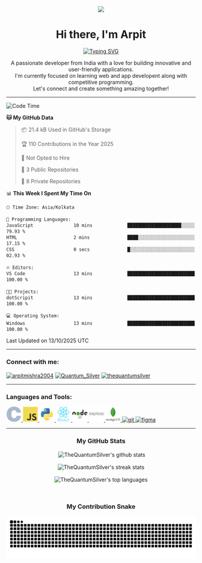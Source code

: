 <div align="center">

  <a href="https://your-portfolio-link.com">
    <img src="https://media.giphy.com/media/hvRJCLFzcasrR4ia7z/giphy.gif" width="30px"/>
  </a>
  
  <h1>
    Hi there, I'm Arpit
  </h1>
  <a href="https://git.io/typing-svg">
    <img src="https://readme-typing-svg.demolab.com?font=Fira+Code&weight=700&size=25&pause=1000&color=00BFFF&center=true&vCenter=true&width=435&lines=Full-Stack+Developer;Always+Learning+New+Things;Tech+Enthusiast;Problem+Solver" alt="Typing SVG" />
  </a>
  
  <br>
  
  <p align="center">
    A passionate developer from India with a love for building innovative and user-friendly applications. 
    <br> I'm currently focused on learning web and app developent along with competitive programming.
    <br>Let's connect and create something amazing together!
  </p>

  <hr>
</div>

<div align="left">

<!--START_SECTION:waka-->
![Code Time](http://img.shields.io/badge/Code%20Time-7%20hrs%2041%20mins-blue)

**🐱 My GitHub Data** 

> 📦 21.4 kB Used in GitHub's Storage 
 > 
> 🏆 110 Contributions in the Year 2025
 > 
> 🚫 Not Opted to Hire
 > 
> 📜 3 Public Repositories 
 > 
> 🔑 8 Private Repositories 
 > 
📊 **This Week I Spent My Time On** 

```text
🕑︎ Time Zone: Asia/Kolkata

💬 Programming Languages: 
JavaScript               10 mins             ████████████████████░░░░░   79.93 % 
HTML                     2 mins              ████░░░░░░░░░░░░░░░░░░░░░   17.15 % 
CSS                      0 secs              █░░░░░░░░░░░░░░░░░░░░░░░░   02.93 % 

🔥 Editors: 
VS Code                  13 mins             █████████████████████████   100.00 % 

🐱‍💻 Projects: 
dotScripit               13 mins             █████████████████████████   100.00 % 

💻 Operating System: 
Windows                  13 mins             █████████████████████████   100.00 % 
```


 Last Updated on 13/10/2025 UTC
<!--END_SECTION:waka-->

</div>

<div align="center">
  <hr>

  <h3 align="left">Connect with me:</h3>
  <p align="left">
    <a href="https://www.linkedin.com/in/arpitmishra2004/" target="blank"><img align="center" src="https://raw.githubusercontent.com/rahuldkjain/github-profile-readme-generator/master/src/images/icons/Social/linked-in-alt.svg" alt="arpitmishra2004" height="30" width="40" /></a>
    <a href="https://x.com/Quantum_Silver" target="blank"><img align="center" src="https://raw.githubusercontent.com/rahuldkjain/github-profile-readme-generator/master/src/images/icons/Social/twitter.svg" alt="Quantum_Silver" height="30" width="40" /></a>
    <a href="https://www.instagram.com/thequantumsilver/" target="blank"><img align="center" src="https://raw.githubusercontent.com/rahuldkjain/github-profile-readme-generator/master/src/images/icons/Social/instagram.svg" alt="thequantumsilver" height="30" width="40" /></a>
  </p>

  <hr>

  <h3 align="left">Languages and Tools:</h3>
  <p align="left">
    <a href="https://www.cprogramming.com/" target="_blank" rel="noreferrer"> <img src="https://raw.githubusercontent.com/devicons/devicon/master/icons/c/c-original.svg" alt="c" width="40" height="40"/> </a>
    <a href="https://developer.mozilla.org/en-US/docs/Web/JavaScript" target="_blank" rel="noreferrer"> <img src="https://raw.githubusercontent.com/devicons/devicon/master/icons/javascript/javascript-original.svg" alt="javascript" width="40" height="40"/> </a>
    <a href="https://www.python.org" target="_blank" rel="noreferrer"> <img src="https://raw.githubusercontent.com/devicons/devicon/master/icons/python/python-original.svg" alt="python" width="40" height="40"/> </a>
    <a href="https://reactjs.org/" target="_blank" rel="noreferrer"> <img src="https://raw.githubusercontent.com/devicons/devicon/master/icons/react/react-original-wordmark.svg" alt="react" width="40" height="40"/> </a>
    <a href="https://nodejs.org" target="_blank" rel="noreferrer"> <img src="https://raw.githubusercontent.com/devicons/devicon/master/icons/nodejs/nodejs-original-wordmark.svg" alt="nodejs" width="40" height="40"/> </a>
    <a href="https://expressjs.com" target="_blank" rel="noreferrer"> <img src="https://raw.githubusercontent.com/devicons/devicon/master/icons/express/express-original-wordmark.svg" alt="express" width="40" height="40"/> </a>
    <a href="https://www.mongodb.com/" target="_blank" rel="noreferrer"> <img src="https://raw.githubusercontent.com/devicons/devicon/master/icons/mongodb/mongodb-original-wordmark.svg" alt="mongodb" width="40" height="40"/> </a>
    <a href="https://git-scm.com/" target="_blank" rel="noreferrer"> <img src="https://www.vectorlogo.zone/logos/git-scm/git-scm-icon.svg" alt="git" width="40" height="40"/> </a>
    <a href="https://www.figma.com/" target="_blank" rel="noreferrer"> <img src="https://www.vectorlogo.zone/logos/figma/figma-icon.svg" alt="figma" width="40" height="40"/> </a>
  </p>

  <hr>

  <h3>My GitHub Stats</h3>
  <p>&nbsp;<img align="center" src="https://github-readme-stats.vercel.app/api?username=TheQuantumSilver&show_icons=true&locale=en&theme=tokyonight&hide_border=true&count_private=true&include_all_commits=true" alt="TheQuantumSilver's github stats" /></p>
  <p><img align="center" src="https://github-readme-streak-stats.herokuapp.com/?user=TheQuantumSilver&theme=tokyonight&hide_border=true" alt="TheQuantumSilver's streak stats" /></p>
  <p><img align="center" src="https://github-readme-stats.vercel.app/api/top-langs?username=TheQuantumSilver&show_icons=true&locale=en&layout=compact&theme=tokyonight&hide_border=true" alt="TheQuantumSilver's top languages" /></p>
  
  <br>
  
  <h3>My Contribution Snake</h3>
  <img src="https://raw.githubusercontent.com/TheQuantumSilver/TheQuantumSilver/output/github-contribution-grid-snake.svg" alt="snake">
  
</div>
